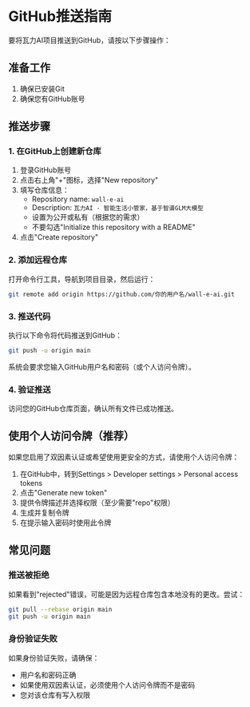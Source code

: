# GitHub推送指南

要将瓦力AI项目推送到GitHub，请按以下步骤操作：

## 准备工作

1. 确保已安装Git
2. 确保您有GitHub账号

## 推送步骤

### 1. 在GitHub上创建新仓库

1. 登录GitHub账号
2. 点击右上角"+"图标，选择"New repository"
3. 填写仓库信息：
   - Repository name: `wall-e-ai`
   - Description: `瓦力AI - 智能生活小管家，基于智谱GLM大模型`
   - 设置为公开或私有（根据您的需求）
   - 不要勾选"Initialize this repository with a README"
4. 点击"Create repository"

### 2. 添加远程仓库

打开命令行工具，导航到项目目录，然后运行：

```bash
git remote add origin https://github.com/你的用户名/wall-e-ai.git
```

### 3. 推送代码

执行以下命令将代码推送到GitHub：

```bash
git push -u origin main
```

系统会要求您输入GitHub用户名和密码（或个人访问令牌）。

### 4. 验证推送

访问您的GitHub仓库页面，确认所有文件已成功推送。

## 使用个人访问令牌（推荐）

如果您启用了双因素认证或希望使用更安全的方式，请使用个人访问令牌：

1. 在GitHub中，转到Settings > Developer settings > Personal access tokens
2. 点击"Generate new token"
3. 提供令牌描述并选择权限（至少需要"repo"权限）
4. 生成并复制令牌
5. 在提示输入密码时使用此令牌

## 常见问题

### 推送被拒绝

如果看到"rejected"错误，可能是因为远程仓库包含本地没有的更改。尝试：

```bash
git pull --rebase origin main
git push -u origin main
```

### 身份验证失败

如果身份验证失败，请确保：
- 用户名和密码正确
- 如果使用双因素认证，必须使用个人访问令牌而不是密码
- 您对该仓库有写入权限 